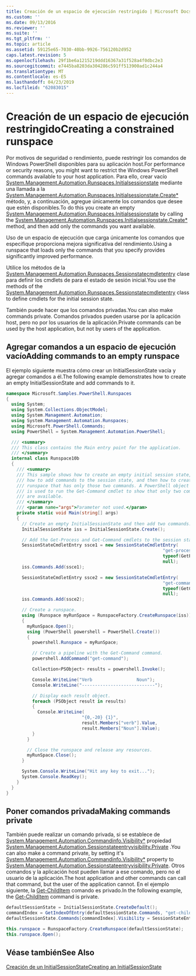 ```yaml
---
title: Creación de un espacio de ejecución restringido | Microsoft Docs
ms.custom: ''
ms.date: 09/13/2016
ms.reviewer: ''
ms.suite: ''
ms.tgt_pltfrm: ''
ms.topic: article
ms.assetid: 59125e65-7030-40bb-9926-756120b2d952
caps.latest.revision: 5
ms.openlocfilehash: 29f1be6a1215219ddd16367a31f528a4f0dbc2e3
ms.sourcegitcommit: e7445ba8203da304286c591ff513900ad1c244a4
ms.translationtype: MT
ms.contentlocale: es-ES
ms.lasthandoff: 04/23/2019
ms.locfileid: "62083015"
---
```

# <a name="creating-a-constrained-runspace"></a><span data-ttu-id="7c358-102">Creación de un espacio de ejecución restringido</span><span class="sxs-lookup"><span data-stu-id="7c358-102">Creating a constrained runspace</span></span>

<span data-ttu-id="7c358-103">Por motivos de seguridad o rendimiento, puede restringir los comandos de Windows PowerShell disponibles para su aplicación host.</span><span class="sxs-lookup"><span data-stu-id="7c358-103">For performance or security reasons, you might want to restrict the Windows PowerShell commands available to your host application.</span></span> <span data-ttu-id="7c358-104">Para ello, crear vacío [System.Management.Automation.Runspaces.Initialsessionstate](/dotnet/api/System.Management.Automation.Runspaces.InitialSessionState) mediante una llamada a la [System.Management.Automation.Runspaces.Initialsessionstate.Create\*](/dotnet/api/System.Management.Automation.Runspaces.InitialSessionState.Create) método, y, a continuación, agregue únicamente los comandos que desee que estén disponibles.</span><span class="sxs-lookup"><span data-stu-id="7c358-104">To do this you create an empty [System.Management.Automation.Runspaces.Initialsessionstate](/dotnet/api/System.Management.Automation.Runspaces.InitialSessionState) by calling the [System.Management.Automation.Runspaces.Initialsessionstate.Create\*](/dotnet/api/System.Management.Automation.Runspaces.InitialSessionState.Create) method, and then add only the commands you want available.</span></span>

 <span data-ttu-id="7c358-105">Uso de un espacio de ejecución que carga únicamente los comandos que especifique proporciona mejora significativa del rendimiento.</span><span class="sxs-lookup"><span data-stu-id="7c358-105">Using a runspace that loads only the commands that you specify provides significantly improved performance.</span></span>

 <span data-ttu-id="7c358-106">Utilice los métodos de la [System.Management.Automation.Runspaces.Sessionstatecmdletentry](/dotnet/api/System.Management.Automation.Runspaces.SessionStateCmdletEntry) clase para definir los cmdlets de para el estado de sesión inicial.</span><span class="sxs-lookup"><span data-stu-id="7c358-106">You use the methods of the [System.Management.Automation.Runspaces.Sessionstatecmdletentry](/dotnet/api/System.Management.Automation.Runspaces.SessionStateCmdletEntry) class to define cmdlets for the initial session state.</span></span>

 <span data-ttu-id="7c358-107">También puede hacer que los comandos privadas.</span><span class="sxs-lookup"><span data-stu-id="7c358-107">You can also make commands private.</span></span> <span data-ttu-id="7c358-108">Comandos privados pueden usarse por la aplicación host, pero no por los usuarios de la aplicación.</span><span class="sxs-lookup"><span data-stu-id="7c358-108">Private commands can be used by the host application, but not by users of the application.</span></span>

## <a name="adding-commands-to-an-empty-runspace"></a><span data-ttu-id="7c358-109">Agregar comandos a un espacio de ejecución vacío</span><span class="sxs-lookup"><span data-stu-id="7c358-109">Adding commands to an empty runspace</span></span>

 <span data-ttu-id="7c358-110">El ejemplo siguiente muestra cómo crear un InitialSessionState vacía y agregar comandos a él.</span><span class="sxs-lookup"><span data-stu-id="7c358-110">The following example demonstrates how to create an empty InitialSessionState and add commands to it.</span></span>

```csharp
namespace Microsoft.Samples.PowerShell.Runspaces
{
  using System;
  using System.Collections.ObjectModel;
  using System.Management.Automation;
  using System.Management.Automation.Runspaces;
  using Microsoft.PowerShell.Commands;
  using PowerShell = System.Management.Automation.PowerShell;

  /// <summary>
  /// This class contains the Main entry point for the application.
  /// </summary>
  internal class Runspace10b
  {
    /// <summary>
    /// This sample shows how to create an empty initial session state,
    /// how to add commands to the session state, and then how to create a
    /// runspace that has only those two commands. A PowerShell object
    /// is used to run the Get-Command cmdlet to show that only two commands
    /// are available.
    /// </summary>
    /// <param name="args">Parameter not used.</param>
    private static void Main(string[] args)
    {
      // Create an empty InitialSessionState and then add two commands.
      InitialSessionState iss = InitialSessionState.Create();

      // Add the Get-Process and Get-Command cmdlets to the session state.
      SessionStateCmdletEntry ssce1 = new SessionStateCmdletEntry(
                                                            "get-process",
                                                            typeof(GetProcessCommand),
                                                            null);
      iss.Commands.Add(ssce1);

      SessionStateCmdletEntry ssce2 = new SessionStateCmdletEntry(
                                                            "get-command",
                                                            typeof(GetCommandCommand),
                                                            null);
      iss.Commands.Add(ssce2);

      // Create a runspace.
      using (Runspace myRunSpace = RunspaceFactory.CreateRunspace(iss))
      {
        myRunSpace.Open();
        using (PowerShell powershell = PowerShell.Create())
        {
          powershell.Runspace = myRunSpace;

          // Create a pipeline with the Get-Command command.
          powershell.AddCommand("get-command");

          Collection<PSObject> results = powershell.Invoke();

          Console.WriteLine("Verb                 Noun");
          Console.WriteLine("----------------------------");

          // Display each result object.
          foreach (PSObject result in results)
          {
            Console.WriteLine(
                             "{0,-20} {1}",
                             result.Members["verb"].Value,
                             result.Members["Noun"].Value);
          }
        }

        // Close the runspace and release any resources.
        myRunSpace.Close();
      }

      System.Console.WriteLine("Hit any key to exit...");
      System.Console.ReadKey();
    }
  }
}
```

## <a name="making-commands-private"></a><span data-ttu-id="7c358-111">Poner comandos privada</span><span class="sxs-lookup"><span data-stu-id="7c358-111">Making commands private</span></span>

 <span data-ttu-id="7c358-112">También puede realizar un comando privada, si se establece de [System.Management.Automation.Commandinfo.Visibility\*](/dotnet/api/System.Management.Automation.CommandInfo.Visibility) propiedad [System.Management.Automation.Sessionstateentryvisibility.Private](/dotnet/api/System.Management.Automation.SessionStateEntryVisibility.Private) .</span><span class="sxs-lookup"><span data-stu-id="7c358-112">You can also make a command private, by setting it's [System.Management.Automation.Commandinfo.Visibility\*](/dotnet/api/System.Management.Automation.CommandInfo.Visibility) property to [System.Management.Automation.Sessionstateentryvisibility.Private](/dotnet/api/System.Management.Automation.SessionStateEntryVisibility.Private).</span></span> <span data-ttu-id="7c358-113">Otros comandos y la aplicación host pueden llamar a ese comando, pero no el usuario de la aplicación.</span><span class="sxs-lookup"><span data-stu-id="7c358-113">The host application and other commands can call that command, but the user of the application cannot.</span></span> <span data-ttu-id="7c358-114">En el ejemplo siguiente, la [Get-ChildItem](/powershell/module/Microsoft.PowerShell.Management/Get-ChildItem) comando es privado.</span><span class="sxs-lookup"><span data-stu-id="7c358-114">In the following example, the [Get-ChildItem](/powershell/module/Microsoft.PowerShell.Management/Get-ChildItem) command is private.</span></span>

```csharp
defaultSessionState = InitialSessionState.CreateDefault();
commandIndex = GetIndexOfEntry(defaultSessionState.Commands, "get-childitem");
defaultSessionState.Commands[commandIndex].Visibility = SessionStateEntryVisibility.Private;

this.runspace = RunspaceFactory.CreateRunspace(defaultSessionState);
this.runspace.Open();
```

## <a name="see-also"></a><span data-ttu-id="7c358-115">Véase también</span><span class="sxs-lookup"><span data-stu-id="7c358-115">See Also</span></span>

 [<span data-ttu-id="7c358-116">Creación de un InitialSessionState</span><span class="sxs-lookup"><span data-stu-id="7c358-116">Creating an InitialSessionState</span></span>](./creating-an-initialsessionstate.md)
